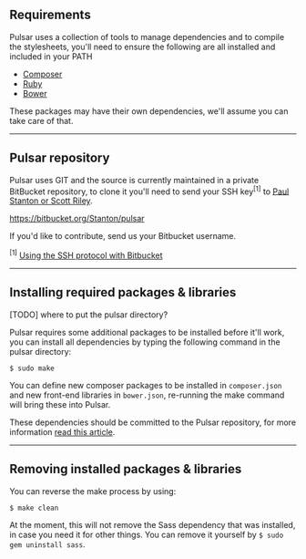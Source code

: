 ## Requirements

Pulsar uses a collection of tools to manage dependencies and to compile the stylesheets, you'll need to ensure the following are all installed and included in your PATH

* [Composer](http://getcomposer.org)
* [Ruby](http://ruby-lang.org)
* [Bower](http://bower.io)

These packages may have their own dependencies, we'll assume you can take care of that.

---- 

## Pulsar repository

Pulsar uses GIT and the source is currently maintained in a private BitBucket repository, to clone it you'll need to send your SSH key<sup>[1]</sup> to [Paul Stanton or Scott Riley](mailto:paul.stanton@jadu.net,scott.riley@jadu.net).

<div class="well"><a href="https://bitbucket.org/Stanton/pulsar">https://bitbucket.org/Stanton/pulsar</a></div>

If you'd like to contribute, send us your Bitbucket username.

<sup>[1]</sup> [Using the SSH protocol with Bitbucket](https://confluence.atlassian.com/display/BITBUCKET/Use+the+SSH+protocol+with+Bitbucket)

----

## Installing required packages & libraries

[TODO] where to put the pulsar directory?

Pulsar requires some additional packages to be installed before it'll work, you can install all dependencies by typing the following command in the pulsar directory:

`$ sudo make`

You can define new composer packages to be installed in `composer.json` and new front-end libraries in `bower.json`, re-running the make command will bring these into Pulsar.

These dependencies should be committed to the Pulsar repository, for more information [read this article](http://addyosmani.com/blog/checking-in-front-end-dependencies/).

----

## Removing installed packages & libraries

You can reverse the make process by using:

`$ make clean`

At the moment, this will not remove the Sass dependency that was installed, in case you need it for other things. You can remove it yourself by `$ sudo gem uninstall sass`.
